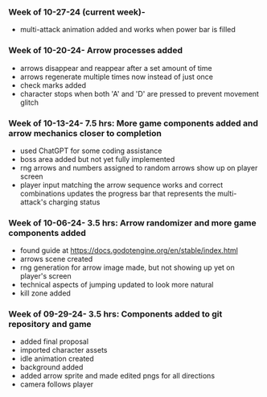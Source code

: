 ### Week of 10-27-24 (current week)-
* multi-attack animation added and works when power bar is filled
### Week of 10-20-24- Arrow processes added
* arrows disappear and reappear after a set amount of time
* arrows regenerate multiple times now instead of just once
* check marks added
* character stops when both 'A' and 'D' are pressed to prevent movement glitch
### Week of 10-13-24- 7.5 hrs: More game components added and arrow mechanics closer to completion
* used ChatGPT for some coding assistance
* boss area added but not yet fully implemented
* rng arrows and numbers assigned to random arrows show up on player screen
* player input matching the arrow sequence works and correct combinations updates the progress bar that represents the multi-attack's charging status
### Week of 10-06-24- 3.5 hrs: Arrow randomizer and more game components added
* found guide at https://docs.godotengine.org/en/stable/index.html 
* arrows scene created
* rng generation for arrow image made, but not showing up yet on player's screen
* technical aspects of jumping updated to look more natural
* kill zone added
### Week of 09-29-24- 3.5 hrs: Components added to git repository and game
* added final proposal
* imported character assets
* idle animation created
* background added
* added arrow sprite and made edited pngs for all directions
* camera follows player